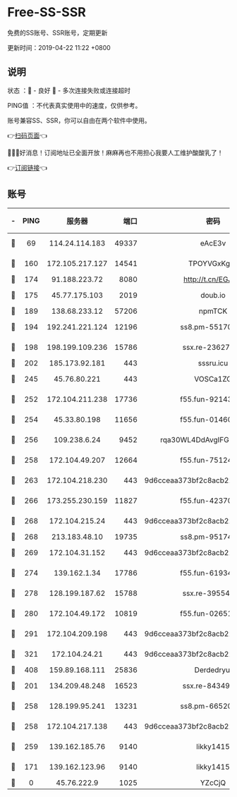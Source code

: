 # Free-SS-SSR

免费的SS账号、SSR账号，定期更新

更新时间：2019-04-22 11:22 +0800

## 说明

状态     ：🙂 - 良好 🙁 - 多次连接失败或连接超时

PING值   ：不代表真实使用中的速度，仅供参考。

账号兼容SS、SSR，你可以自由在两个软件中使用。

👉[扫码页面](https://liesauer.github.io/Free-SS-SSR/)👈

🎉🎉🎉好消息！订阅地址已全面开放！麻麻再也不用担心我要人工维护酸酸乳了！

👉[订阅链接](https://www.liesauer.net/yogurt/subscribe?ACCESS_TOKEN=DAYxR3mMaZAsaqUb)👈

## 账号

|-|PING|服务器|端口|密码|加密方式|区域|
|:----:|:----:|:-----:|-----:|:----:|:----:|:----:|
|🙂|69|114.24.114.183|49337|eAcE3v|chacha20-ietf|TW|
|🙂|160|172.105.217.127|14541|TPOYVGxKglpi|aes-256-cfb|JP|
|🙂|174|91.188.223.72|8080|http://t.cn/EGJIyrl|rc4-md5|RU|
|🙂|175|45.77.175.103|2019|doub.io|aes-128-ctr|SG|
|🙂|189|138.68.233.12|57206|npmTCK|rc4-md5|US|
|🙂|194|192.241.221.124|12196|ss8.pm-55170900|aes-256-cfb|US|
|🙂|198|198.199.109.236|15786|ssx.re-23627751|aes-256-cfb|US|
|🙂|202|185.173.92.181|443|sssru.icu|rc4-md5|RU|
|🙂|245|45.76.80.221|443|VOSCa1ZG|aes-256-cfb|DE|
|🙂|252|172.104.211.238|17736|f55.fun-92143433|aes-256-cfb|US|
|🙂|254|45.33.80.198|11656|f55.fun-01460969|aes-256-cfb|US|
|🙂|256|109.238.6.24|9452|rqa30WL4DdAvgIFG6Fs3znzTa|aes-256-cfb|FR|
|🙂|258|172.104.49.207|12664|f55.fun-75124913|aes-256-cfb|SG|
|🙂|263|172.104.218.230|443|9d6cceaa373bf2c8acb22e60b6a58be6|aes-256-cfb|US|
|🙂|266|173.255.230.159|11827|f55.fun-42370864|aes-256-cfb|US|
|🙂|268|172.104.215.24|443|9d6cceaa373bf2c8acb22e60b6a58be6|aes-256-cfb|US|
|🙂|268|213.183.48.10|19735|ss8.pm-95174332|rc4-md5|RU|
|🙂|269|172.104.31.152|443|9d6cceaa373bf2c8acb22e60b6a58be6|aes-256-cfb|US|
|🙂|274|139.162.1.34|17786|f55.fun-61934516|aes-256-cfb|SG|
|🙂|278|128.199.187.62|15788|ssx.re-39554469|aes-256-cfb|SG|
|🙂|280|172.104.49.172|10819|f55.fun-02651570|aes-256-cfb|SG|
|🙂|291|172.104.209.198|443|9d6cceaa373bf2c8acb22e60b6a58be6|aes-256-cfb|US|
|🙂|321|172.104.24.21|443|9d6cceaa373bf2c8acb22e60b6a58be6|aes-256-cfb|US|
|🙂|408|159.89.168.111|25836|Derdedryuj|chacha20|IN|
|🙂|201|134.209.48.248|16523|ssx.re-84349557|aes-256-cfb|US|
|🙂|258|128.199.95.241|13231|ss8.pm-66520934|aes-256-cfb|SG|
|🙂|258|172.104.217.138|443|9d6cceaa373bf2c8acb22e60b6a58be6|aes-256-cfb|US|
|🙂|259|139.162.185.76|9140|likky1415|aes-256-cfb|DE|
|🙁|171|139.162.123.96|9140|likky1415|aes-256-cfb|JP|
|🙁|0|45.76.222.9|1025|YZcCjQ|rc4-md5|JP|
